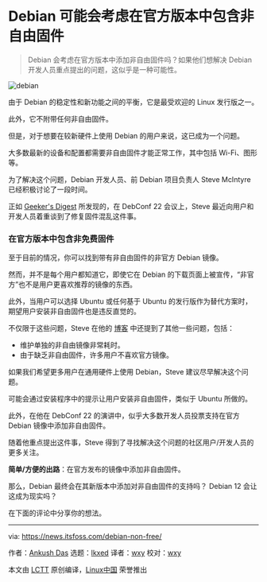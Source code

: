 [#]: subject: "Debian May Consider Including Non-Free Firmware in Official Releases"
[#]: via: "https://news.itsfoss.com/debian-non-free/"
[#]: author: "Ankush Das https://news.itsfoss.com/author/ankush/"
[#]: collector: "lkxed"
[#]: translator: "wxy"
[#]: reviewer: "wxy"
[#]: publisher: "wxy"
[#]: url: "https://linux.cn/article-14873-1.html"

Debian 可能会考虑在官方版本中包含非自由固件
======

> Debian 会考虑在官方版本中添加非自由固件吗？如果他们想解决 Debian 开发人员重点提出的问题，这似乎是一种可能性。

![debian][1]

由于 Debian 的稳定性和新功能之间的平衡，它是最受欢迎的 Linux 发行版之一。

此外，它不附带任何非自由固件。

但是，对于想要在较新硬件上使用 Debian 的用户来说，这已成为一个问题。

大多数最新的设备和配置都需要非自由固件才能正常工作，其中包括 Wi-Fi、图形等。

为了解决这个问题，Debian 开发人员、前 Debian 项目负责人 Steve McIntyre 已经积极讨论了一段时间。

正如 [Geeker's Digest][2] 所发现的，在 DebConf 22 会议上，Steve 最近向用户和开发人员着重谈到了修复固件混乱这件事。

### 在官方版本中包含非免费固件

至于目前的情况，你可以找到带有非自由固件的非官方 Debian 镜像。

然而，并不是每个用户都知道它，即使它在 Debian 的下载页面上被宣传，“非官方”也不是用户更喜欢推荐的镜像的东西。

此外，当用户可以选择 Ubuntu 或任何基于 Ubuntu 的发行版作为替代方案时，期望用户安装非自由固件也是违反直觉的。

不仅限于这些问题，Steve 在他的 [博客][3] 中还提到了其他一些问题，包括：

* 维护单独的非自由镜像非常耗时。
* 由于缺乏非自由固件，许多用户不喜欢官方镜像。

如果我们希望更多用户在通用硬件上使用 Debian，Steve 建议尽早解决这个问题。

可能会通过安装程序中的提示让用户安装非自由固件，类似于 Ubuntu 所做的。

此外，在他在 DebConf 22 的演讲中，似乎大多数开发人员投票支持在官方 Debian 镜像中添加非自由固件。

随着他重点提出这件事，Steve 得到了寻找解决这个问题的社区用户/开发人员的更多关注。

**简单/方便的出路**：在官方发布的镜像中添加非自由固件。

那么，Debian 最终会在其新版本中添加对非自由固件的支持吗？ Debian 12 会让这成为现实吗？

在下面的评论中分享你的想法。

--------------------------------------------------------------------------------

via: https://news.itsfoss.com/debian-non-free/

作者：[Ankush Das][a]
选题：[lkxed][b]
译者：[wxy](https://github.com/wxy)
校对：[wxy](https://github.com/wxy)

本文由 [LCTT](https://github.com/LCTT/TranslateProject) 原创编译，[Linux中国](https://linux.cn/) 荣誉推出

[a]: https://news.itsfoss.com/author/ankush/
[b]: https://github.com/lkxed
[1]: https://news.itsfoss.com/wp-content/uploads/2022/07/debian-non-free-firmware.jpg
[2]: https://www.geekersdigest.com/debian-on-the-verge-to-include-non-free-firmware-in-official-releases/
[3]: https://blog.einval.com/2022/04/19#firmware-what-do-we-do
